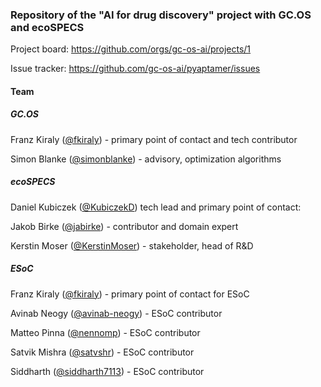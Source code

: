 ### Repository of the "AI for drug discovery" project with GC.OS and ecoSPECS

Project board: https://github.com/orgs/gc-os-ai/projects/1

Issue tracker: https://github.com/gc-os-ai/pyaptamer/issues


#### Team

##### GC.OS

Franz Kiraly ([@fkiraly](www.github.com/fkiraly)) - primary point of contact and tech contributor

Simon Blanke ([@simonblanke](www.github.com/simonblanke)) - advisory, optimization algorithms


##### ecoSPECS

Daniel Kubiczek ([@KubiczekD](www.github.com/KubiczekD)) tech lead and primary point of contact: 

Jakob Birke ([@jabirke](www.github.com/jabirke)) - contributor and domain expert

Kerstin Moser ([@KerstinMoser](www.github.com/KerstinMoser)) - stakeholder, head of R&D


##### ESoC

Franz Kiraly ([@fkiraly](www.github.com/fkiraly)) - primary point of contact for ESoC

Avinab Neogy ([@avinab-neogy](www.github.com/avinab-neogy)) - ESoC contributor

Matteo Pinna ([@nennomp](www.github.com/nennomp)) - ESoC contributor

Satvik Mishra ([@satvshr](www.github.com/satvshr)) - ESoC contributor

Siddharth ([@siddharth7113](www.github.com/siddharth7113)) - ESoC contributor
